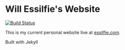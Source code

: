 # Will Essilfie's Website
[![Build Status](https://travis-ci.com/wessilfie/wessilfie.github.io.svg?branch=master)](https://travis-ci.com/wessilfie/wessilfie.github.io)

This is my current personal website live at [essilfie.com](https://www.essilfie.com/).

Built with Jekyll
